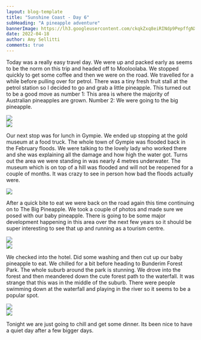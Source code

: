 ```yaml
---
layout: blog-template
title: "Sunshine Coast - Day 6"
subHeading: "A pineapple adventure"
bannerImage: https://lh3.googleusercontent.com/ckqkZxq8eiRINdp9PepffgNXqiJbX1-F_wQXy1YglcHRLSDc2k_m4H7c_DhfU0CjfOy1iJMvWCT2w6Af3vbFAf50LTRhmn3ZL0hupK1S9M3OVjahYrTSjjr2kIACTOTAlahD1CvpEgs=w2400
date: 2022-04-18
author: Amy Sellitti
comments: true
---
```


Today was a really easy travel day. We were up and packed early as seems to be the norm on this trip and headed off to Mooloolaba. We stopped quickly to get some coffee and then we were on the road. We travelled for a while before pulling over for petrol. There was a tiny fresh fruit stall at the petrol station so I decided to go and grab a little pineapple. This turned out to be a good move as number 1: This area is where the majority of Australian pineapples are grown. Number 2: We were going to the big pineapple. 

<div class="center-image"><img src="https://lh3.googleusercontent.com/R9oeavRZwJIjIpGSeJw_7P-sVXxQcX36Me2eGYG5HnVWo8DtgsLrWUIDORr53NMhZji7NnyiCWP85M5g8Ke2xsLFAC0f4ItxNRzO2iiEUF9QPU3rrVlsj4Xd927jIUPG9zmhofgDc9I=w2400" /></div>
<div class="center-image"><img src="https://lh3.googleusercontent.com/Nb7yJK0bU2VfXWy0WTiQvEQ3lS8IzJxlTtmbHSXBJrUNwejB8P0qTaWDNmQd3mszHUhHe6eNOzBTTQPTU60vHyrQ67HE5g1agJt4YTndZ4PQFQ6fCnUeBbhMJZf9G5LUrD_4jG1zHFg=w2400" /></div>


Our next stop was for lunch in Gympie. We ended up stopping at the gold museum at a food truck. The whole town of Gympie was flooded back in the February floods. We were talking to the lovely lady who worked there and she was explaining all the damage and how high the water got. Turns out the area we were standing in was nearly 4 metres underwater. The museum which is on top of a hill was flooded and will not be reopened for a couple of months. It was crazy to see in person how bad the floods actually were.

<div class="center-image"><img src="https://lh3.googleusercontent.com/bbaBVbZ5Nf-ZF2kzHDb6RBjn2hxovJZcpnsbdrLwWkoCnG5qAdrb19eke_4DwNDG0lbyPuEOvWBZAHfqekxYj-BL4-p_Y8leFvrxOVZetBqf5hqg6gqGcZ3ilqGE4sLv8DOOavqHxZE=w2400" /></div>


After a quick bite to eat we were back on the road again this time continuing on to The Big Pineapple. We took a couple of photos and made sure we posed with our baby pineapple. There is going to be some major development happening in this area over the next few years so it should be super interesting to see that up and running as a tourism centre.

<div class="center-image"><img src="https://lh3.googleusercontent.com/N64wSeGpD_vSv8pMi1XyOZ-rnLkF6bCLzPnWbBB34QzOnXhHNucjGCJILzHJSCcw-J-PsKmPVTRHqLbx63nr1s7kY3oyodfm2QmLugj_y7mUWniE4Htg7URU52OgtYXM_rWgpisfDSM=w2400" /></div>
<div class="center-image"><img src="https://lh3.googleusercontent.com/ckqkZxq8eiRINdp9PepffgNXqiJbX1-F_wQXy1YglcHRLSDc2k_m4H7c_DhfU0CjfOy1iJMvWCT2w6Af3vbFAf50LTRhmn3ZL0hupK1S9M3OVjahYrTSjjr2kIACTOTAlahD1CvpEgs=w2400" /></div>


We checked into the hotel. Did some washing and then cut up our baby pineapple to eat. We chilled for a bit before heading to Bunderim Forest Park. The whole suburb around the park is stunning. We drove into the forest and then meandered down the cute forest path to the waterfall. It was strange that this was in the middle of the suburb. There were people swimming down at the waterfall and playing in the river so it seems to be a popular spot. 
<div class="center-image"><img src="https://lh3.googleusercontent.com/6sZy1TOTQ9ukv8c0MgHao6HhkjtFnwrQgNwUVAPX2JDTEzfs4awAJS8jlQ32RjoProYkUcGtBmFRAvkUBT0E02e42ddtnacPHxYHLLbwb_5pZ8jBSA-O8XNwy4l-EeY-caB_L9kjP58=w2400" /></div>
<div class="center-image"><img src="https://lh3.googleusercontent.com/swdSF5xprJwONBandFalSGF9ZqMRXOv5_fmeudZJLM3gR8chg_3t0i3IrDpmQPRpOZNu0p7H00myvmhIMHKZ95YM55EC_XKgpUmg8H3Vr1eporD_pASpzBhmIDx7EGZJUMpFRILaITc=w2400" /></div>

Tonight we are just going to chill and get some dinner. Its been nice to have a quiet day after a few bigger days. 

<div class="center-image"><img src="" /></div>
<div class="center-image"><img src="" /></div>
<div class="center-image"><img src="" /></div>
<div class="center-image"><img src="" /></div>
<div class="center-image"><img src="" /></div>
<div class="center-image"><img src="" /></div>
